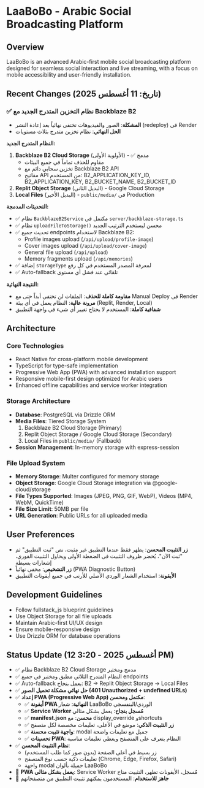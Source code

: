 # LaaBoBo - Arabic Social Broadcasting Platform

## Overview
LaaBoBo is an advanced Arabic-first mobile social broadcasting platform designed for seamless social interaction and live streaming, with a focus on mobile accessibility and user-friendly installation.

## Recent Changes (تاريخ: 11 أغسطس 2025)

### ✅ نظام التخزين المتدرج الجديد مع Backblaze B2
- **المشكلة**: الصور والفيديوهات تختفي نهائياً بعد إعادة النشر (redeploy) في Render
- **الحل النهائي**: نظام تخزين متدرج بثلاث مستويات

**النظام المتدرج الجديد:**
1. **Backblaze B2 Cloud Storage** (الأولوية الأولى) - ✅ مدمج
   - مقاوم للحذف تماماً في جميع البيئات
   - تخزين سحابي دائم مع Backblaze B2 API
   - مفاتيح API من المستخدم: B2_APPLICATION_KEY_ID, B2_APPLICATION_KEY, B2_BUCKET_NAME, B2_BUCKET_ID
2. **Replit Object Storage** (البديل الثاني) - Google Cloud Storage
3. **Local Files** (البديل الأخير) - `public/media/` في Production

**التحديثات المدمجة:**
- ✅ نظام `BackblazeB2Service` مكتمل في `server/backblaze-storage.ts`
- ✅ نظام `uploadFileToStorage()` محسن ليستخدم الترتيب الجديد
- ✅ تحديث جميع endpoints لاستخدام Backblaze B2:
  - Profile images upload (`/api/upload/profile-image`)
  - Cover images upload (`/api/upload/cover-image`) 
  - General file upload (`/api/upload`)
  - Memory fragments upload (`/api/memories`)
- ✅ إضافة `storageType` لمعرفة المصدر المستخدم في كل رفع
- ✅ Auto-fallback تلقائي عند فشل أي مستوى

**النتيجة النهائية:**
- **مقاومة كاملة للحذف**: الملفات لن تختفي أبداً حتى مع Manual Deploy في Render
- **مرونة عالية**: النظام يعمل في أي بيئة (Replit, Render, Local)
- **شفافية كاملة**: المستخدم لا يحتاج تغيير أي شيء في واجهة التطبيق

## Architecture

### Core Technologies
- React Native for cross-platform mobile development
- TypeScript for type-safe implementation
- Progressive Web App (PWA) with advanced installation support
- Responsive mobile-first design optimized for Arabic users
- Enhanced offline capabilities and service worker integration

### Storage Architecture
- **Database**: PostgreSQL via Drizzle ORM
- **Media Files**: Tiered Storage System
  1. Backblaze B2 Cloud Storage (Primary)
  2. Replit Object Storage / Google Cloud Storage (Secondary)
  3. Local Files in `public/media/` (Fallback)
- **Session Management**: In-memory storage with express-session

### File Upload System
- **Memory Storage**: Multer configured for memory storage
- **Object Storage**: Google Cloud Storage integration via @google-cloud/storage
- **File Types Supported**: Images (JPEG, PNG, GIF, WebP), Videos (MP4, WebM, QuickTime)
- **File Size Limit**: 50MB per file
- **URL Generation**: Public URLs for all uploaded media

## User Preferences
- **زر التثبيت المحسن**: يظهر فقط عندما التطبيق غير مثبت، نص "ثبت التطبيق" ثم "ثبت الآن"، يُحضر ظروف التثبيت في الضغطة الأولى ويحاول التثبيت الفوري، إشعارات بسيطة
- **زر التشخيص**: مخفي نهائياً (PWA Diagnostic Button)
- **الأيقونة**: استخدام الشعار الوردي الأصلي للأرنب في جميع أيقونات التطبيق

## Development Guidelines
- Follow fullstack_js blueprint guidelines
- Use Object Storage for all file uploads
- Maintain Arabic-first UI/UX design
- Ensure mobile-responsive design
- Use Drizzle ORM for database operations

## Status Update (12 أغسطس 2025 - 3:20 PM)
- ✅ نظام Backblaze B2 Cloud Storage مدمج ومختبر  
- ✅ النظام المتدرج الثلاثي مطبق ومختبر في جميع endpoints
- ✅ Auto-fallback يعمل بنجاح: B2 → Replit Object Storage → Local Files
- ✅ **حل نهائي مشكلة تحميل الصور (401 Unauthorized + undefined URLs)**
- ✅ **إعداد PWA (Progressive Web App) مكتمل ومحسن**:
  - ✅ **أيقونة PWA النهائية**: شعار LaaBoBo الوردي/البنفسجي
  - ✅ **Service Worker مُسجل بنجاح**: يعمل بشكل مثالي
  - ✅ **manifest.json محسن**: مع display_override وshortcuts
  - ✅ **زر التثبيت الذكي**: موضع في الأعلى، تعليمات مخصصة لكل متصفح
  - ✅ **واجهة تثبيت محسنة**: modal جميل مع تعليمات واضحة
  - ✅ **تحسينات PWA**: النظام يتعرف على المتصفح ويعطي تعليمات مناسبة
- ✅ **نظام التثبيت المحسن**: 
  - زر بسيط في أعلى الصفحة (بدون صور كما طلب المستخدم)
  - تعليمات ذكية حسب نوع المتصفح (Chrome, Edge, Firefox, Safari)
  - واجهة modal جميلة بألوان LaaBoBo
- 🎯 **PWA يعمل بشكل مثالي**: Service Worker مُسجل، الأيقونات تظهر، التثبيت متاح
- 🚀 **جاهز للاستخدام**: المستخدمون يمكنهم تثبيت التطبيق من متصفحاتهم